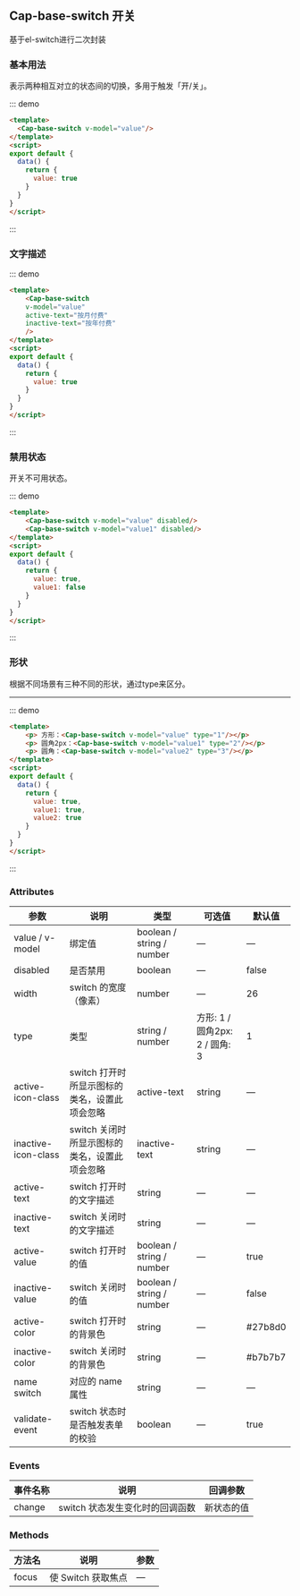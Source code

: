 ## Cap-base-switch 开关

基于el-switch进行二次封装

### 基本用法

表示两种相互对立的状态间的切换，多用于触发「开/关」。

::: demo 
```html
<template>
  <Cap-base-switch v-model="value"/>
</template>
<script>
export default {
  data() {
    return {
      value: true
    }
  }
}
</script>
``` 
:::

### 文字描述

::: demo 
```html
<template>
    <Cap-base-switch 
    v-model="value" 
    active-text="按月付费"
    inactive-text="按年付费"
    />
</template>
<script>
export default {
  data() {
    return {
      value: true
    }
  }
}
</script>
```
:::

### 禁用状态
开关不可用状态。

::: demo 
```html
<template>
    <Cap-base-switch v-model="value" disabled/>
    <Cap-base-switch v-model="value1" disabled/>
</template>
<script>
export default {
  data() {
    return {
      value: true,
      value1: false
    }
  }
}
</script>
```
:::


### 形状

根据不同场景有三种不同的形状，通过type来区分。
***
::: demo 
```html
<template>
    <p> 方形：<Cap-base-switch v-model="value" type="1"/></p>
    <p> 圆角2px：<Cap-base-switch v-model="value1" type="2"/></p>
    <p> 圆角：<Cap-base-switch v-model="value2" type="3"/></p>
</template>
<script>
export default {
  data() {
    return {
      value: true,
      value1: true,
      value2: true
    }
  }
}
</script>
```
:::

### Attributes
| 参数      | 说明    | 类型      | 可选值       | 默认值   |
|---------- |-------- |---------- |-------------  |-------- |
| value / v-model |	绑定值 | boolean / string / number | — | — |
| disabled	| 是否禁用 | boolean | — | false |
| width	| switch 的宽度（像素） | number | — | 26 |
| type	| 类型 | string / number | 方形: 1 / 圆角2px: 2 / 圆角: 3 | 1 |
| active-icon-class	| switch 打开时所显示图标的类名，设置此项会忽略 | active-text | string | — | — |
| inactive-icon-class | switch 关闭时所显示图标的类名，设置此项会忽略  | inactive-text | string | — | — |
| active-text | switch 打开时的文字描述	| string | — | — |
| inactive-text	| switch 关闭时的文字描述 | string | — | — |
| active-value	| switch 打开时的值	| boolean / string / number | — | true |
| inactive-value | switch 关闭时的值 | boolean / string / number |	— |	false |
| active-color | switch 打开时的背景色 | string	| —	| #27b8d0 |
| inactive-color | switch 关闭时的背景色 | string | — | #b7b7b7 |
| name	switch | 对应的 name 属性 | string | —	| — | 
| validate-event | switch 状态时是否触发表单的校验 | boolean | — | true | 


### Events
| 事件名称   | 说明    | 回调参数 |
|---------- |-------- |---------- |
change | switch 状态发生变化时的回调函数 | 新状态的值 |

### Methods
| 方法名   | 说明    | 参数 |
|---------- |-------- |---------- |
focus | 使 Switch 获取焦点 | — |